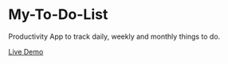 # My-To-Do-List

Productivity App to track daily, weekly and monthly things to do.

[Live Demo](https://daveboydy.github.io/My-To-Do-List/)